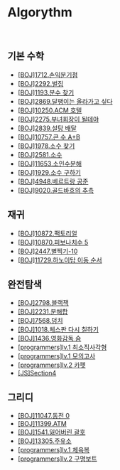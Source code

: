 # Algorythm

<br>

## 기본 수학

- [[BOJ]1712.손익분기점](https://github.com/Ok-Cheese/Algorithm/tree/main/BOJ/1712.%EC%86%90%EC%9D%B5%EB%B6%84%EA%B8%B0%EC%A0%90) <br/>
- [[BOJ]2292.벌집](https://github.com/Ok-Cheese/Algorithm/tree/main/BOJ/2292.%EB%B2%8C%EC%A7%91) <br/>
- [[BOJ]1193.분수 찾기](https://github.com/Ok-Cheese/Algorithm/tree/main/BOJ/1193.%EB%B6%84%EC%88%98%EC%B0%BE%EA%B8%B0) <br/>
- [[BOJ]2869.달팽이는 올라가고 싶다](https://github.com/Ok-Cheese/Algorithm/tree/main/BOJ/2869.%EB%8B%AC%ED%8C%BD%EC%9D%B4%EB%8A%94%EC%98%AC%EB%9D%BC%EA%B0%80%EA%B3%A0%EC%8B%B6%EB%8B%A4) <br/>
- [[BOJ]10250.ACM 호텔](https://github.com/Ok-Cheese/Algorithm/tree/main/BOJ/10250.ACM%ED%98%B8%ED%85%94) <br/>
- [[BOJ]2275.부녀회장이 될테야](https://github.com/Ok-Cheese/Algorithm/tree/main/BOJ/2775.%EB%B6%80%EB%85%80%ED%9A%8C%EC%9E%A5%EC%9D%B4%EB%90%A0%ED%85%8C%EC%95%BC) <br/>
- [[BOJ]2839.설탕 배달](https://github.com/Ok-Cheese/Algorithm/tree/main/BOJ/2839.%EC%84%A4%ED%83%95%EB%B0%B0%EB%8B%AC) <br/>
- [[BOJ]10757.큰 수 A+B](https://github.com/Ok-Cheese/Algorithm/tree/main/BOJ/10757.%ED%81%B0%EC%88%98A%2BB) <br/>
- [[BOJ]1978.소수 찾기](https://github.com/Ok-Cheese/Algorithm/tree/main/BOJ/1978.%EC%86%8C%EC%88%98%EC%B0%BE%EA%B8%B0) <br/>
- [[BOJ]2581.소수](https://github.com/Ok-Cheese/Algorithm/tree/main/BOJ/2581.%EC%86%8C%EC%88%98) <br/>
- [[BOJ]11653.소인수분해](https://github.com/Ok-Cheese/Algorithm/tree/main/BOJ/11653.%EC%86%8C%EC%9D%B8%EC%88%98%EB%B6%84%ED%95%B4) <br/>
- [[BOJ]1929.소수 구하기](https://github.com/Ok-Cheese/Algorithm/tree/main/BOJ/1929.%EC%86%8C%EC%88%98%EA%B5%AC%ED%95%98%EA%B8%B0) <br/>
- [[BOJ]4948.베르트랑 공준](https://github.com/Ok-Cheese/Algorithm/tree/main/BOJ/4948.%EB%B2%A0%EB%A5%B4%ED%8A%B8%EB%9E%91%EA%B3%B5%EC%A4%80) <br/>
- [[BOJ]9020.골드바흐의 추측](https://github.com/Ok-Cheese/Algorithm/tree/main/BOJ/9020.%EA%B3%A8%EB%93%9C%EB%B0%94%ED%9D%90%EC%9D%98%EC%B6%94%EC%B8%A1) <br/>

## 재귀

- [[BOJ]10872.팩토리얼](https://github.com/Ok-Cheese/Algorithm/tree/main/BOJ/10872.%ED%8C%A9%ED%86%A0%EB%A6%AC%EC%96%BC) <br/>
- [[BOJ]10870.피보나치수 5](https://github.com/Ok-Cheese/Algorithm/tree/main/BOJ/10870.%ED%94%BC%EB%B3%B4%EB%82%98%EC%B9%98%EC%88%985) <br/>
- [[BOJ]2447.별찍기-10](https://github.com/Ok-Cheese/Algorithm/tree/main/BOJ/2447.%EB%B3%84%EC%B0%8D%EA%B8%B010) <br/>
- [[BOJ]11729.하노이탑 이동 순서](https://github.com/Ok-Cheese/Algorithm/tree/main/BOJ/11729.%ED%95%98%EB%85%B8%EC%9D%B4%ED%83%91%EC%9D%B4%EB%8F%99%EC%88%9C%EC%84%9C) <br/>

## 완전탐색

- [[BOJ]2798.블랙잭](https://github.com/Ok-Cheese/Algorithm/tree/main/BOJ/2798.%EB%B8%94%EB%9E%99%EC%9E%AD) <br/>
- [[BOJ]2231.분해합](https://github.com/Ok-Cheese/Algorithm/tree/main/BOJ/2231.%EB%B6%84%ED%95%B4%ED%95%A9) <br/>
- [[BOJ]7568.덩치](https://github.com/Ok-Cheese/Algorithm/tree/main/BOJ/7568.%EB%8D%A9%EC%B9%98) <br/>
- [[BOJ]1018.체스판 다시 칠하기](https://github.com/Ok-Cheese/Algorithm/tree/main/BOJ/1018.%EC%B2%B4%EC%8A%A4%ED%8C%90%EB%8B%A4%EC%8B%9C%EC%B9%A0%ED%95%98%EA%B8%B0) <br/>
- [[BOJ]1436.영화감독 숌](https://github.com/Ok-Cheese/Algorithm/tree/main/BOJ/1436.%EC%98%81%ED%99%94%EA%B0%90%EB%8F%85%EC%88%8C) <br/>
- [[programmers]lv.1 최소직사각형](https://github.com/Ok-Cheese/Algorithm/blob/main/Programmers/lv.1/%EC%B5%9C%EC%86%8C%EC%A7%81%EC%82%AC%EA%B0%81%ED%98%95.js) <br/>
- [[programmers]lv.1 모의고사](https://github.com/Ok-Cheese/Algorithm/blob/main/Programmers/lv.1/%EB%AA%A8%EC%9D%98%EA%B3%A0%EC%82%AC.js) <br/>
- [[programmers]lv.2 카펫](https://github.com/Ok-Cheese/Algorithm/blob/main/Programmers/lv.2/%EC%B9%B4%ED%8E%AB.js) <br/>
- [[JS]Section4](https://github.com/Ok-Cheese/Algorithm/tree/main/JS_Algorithm/section4)

## 그리디

- [[BOJ]11047.동전 0](https://github.com/Ok-Cheese/Algorithm/tree/main/BOJ/11047.%EB%8F%99%EC%A0%840) <br/>
- [[BOJ]11399.ATM](https://github.com/Ok-Cheese/Algorithm/tree/main/BOJ/11399.ATM) <br/>
- [[BOJ]1541.잃어버린 괄호](https://github.com/Ok-Cheese/Algorithm/tree/main/BOJ/1541.%EC%9E%83%EC%96%B4%EB%B2%84%EB%A6%B0%EA%B4%84%ED%98%B8) <br/>
- [[BOJ]13305.주유소](https://github.com/Ok-Cheese/Algorithm/tree/main/BOJ/13305.%EC%A3%BC%EC%9C%A0%EC%86%8C) <br/>
- [[programmers]lv.1 체육복](https://github.com/Ok-Cheese/Algorithm/blob/main/Programmers/lv.1/%EC%B2%B4%EC%9C%A1%EB%B3%B5.js) <br/>
- [[programmers]lv.2 구명보트](https://github.com/Ok-Cheese/Algorithm/blob/main/Programmers/lv.2/%EA%B5%AC%EB%AA%85%EB%B3%B4%ED%8A%B8.js) <br />
